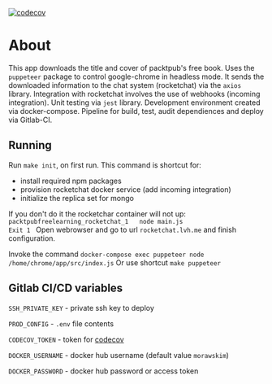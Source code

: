[![codecov](https://codecov.io/gh/morawskim/packtpub-free-learning/branch/master/graph/badge.svg)](https://codecov.io/gh/morawskim/packtpub-free-learning)

# About
This app downloads the title and cover of packtpub's free book.
Uses the `puppeteer` package to control google-chrome in headless mode.
It sends the downloaded information to the chat system (rocketchat) via the `axios` library. Integration with rocketchat involves the use of webhooks (incoming integration). Unit testing via `jest` library.
Development environment created via docker-compose.
Pipeline for build, test, audit dependiences and deploy via Gitlab-CI.

## Running

Run `make init`, on first run.
This command is shortcut for:
* install required npm packages
* provision rocketchat docker service (add incoming integration)
* initialize the replica set for mongo

If you don't do it the rocketchar container will not up: `packtpubfreelearning_rocketchat_1   node main.js                     Exit 1 `
Open webrowser and go to url `rocketchat.lvh.me` and finish configuration.

Invoke the command `docker-compose exec puppeteer node /home/chrome/app/src/index.js`
Or use shortcut `make puppeteer`

## Gitlab CI/CD variables

`SSH_PRIVATE_KEY` - private ssh key to deploy

`PROD_CONFIG` - `.env` file contents

`CODECOV_TOKEN` - token for [codecov](https://codecov.io/)

`DOCKER_USERNAME` - docker hub username (default value `morawskim`)

`DOCKER_PASSWORD` - docker hub password or access token
